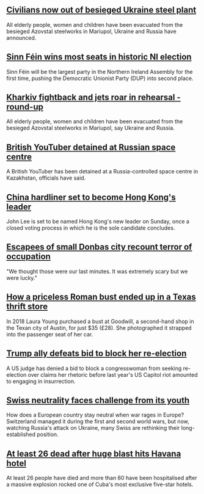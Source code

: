## [Civilians now out of besieged Ukraine steel plant](https://www.bbc.com/news/world-europe-61362557)
All elderly people, women and children have been evacuated from the besieged Azovstal steelworks in Mariupol, Ukraine and Russia have announced. 
## [Sinn Féin wins most seats in historic NI election](https://www.bbc.com/news/uk-northern-ireland-61355419)
Sinn Féin will be the largest party in the Northern Ireland Assembly for the first time, pushing the Democratic Unionist Party (DUP) into second place.
## [Kharkiv fightback and jets roar in rehearsal - round-up](https://www.bbc.com/news/world-europe-61362553)
All elderly people, women and children have been evacuated from the besieged Azovstal steelworks in Mariupol, say Ukraine and Russia.
## [British YouTuber detained at Russian space centre](https://www.bbc.com/news/uk-61365446)
A British YouTuber has been detained at a Russia-controlled space centre in Kazakhstan, officials have said.
## [China hardliner set to become Hong Kong's leader](https://www.bbc.com/news/world-asia-china-61345463)
John Lee is set to be named Hong Kong's new leader on Sunday, once a closed voting process in which he is the sole candidate concludes.
## [Escapees of small Donbas city recount terror of occupation](https://www.bbc.com/news/world-europe-61354626)
"We thought those were our last minutes. It was extremely scary but we were lucky."
## [How a priceless Roman bust ended up in a Texas thrift store](https://www.bbc.com/news/world-us-canada-61357483)
In 2018 Laura Young purchased a bust at Goodwill, a second-hand shop in the Texan city of Austin, for just $35 (£28). She photographed it strapped into the passenger seat of her car. 
## [Trump ally defeats bid to block her re-election](https://www.bbc.com/news/world-us-canada-61358187)
A US judge has denied a bid to block a congresswoman from seeking re-election over claims her rhetoric before last year's US Capitol riot amounted to engaging in insurrection.
## [Swiss neutrality faces challenge from its youth](https://www.bbc.com/news/world-europe-61320132)
How does a European country stay neutral when war rages in Europe? Switzerland managed it during the first and second world wars, but now, watching Russia's attack on Ukraine, many Swiss are rethinking their long-established position.
## [At least 26 dead after huge blast hits Havana hotel](https://www.bbc.com/news/world-latin-america-61358186)
At least 26 people have died and more than 60 have been hospitalised after a massive explosion rocked one of Cuba's most exclusive five-star hotels.
